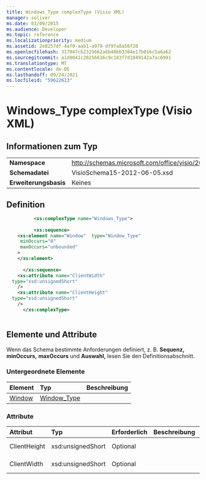 ```yaml
---
title: Windows_Type complexType (Visio XML)
manager: soliver
ms.date: 03/09/2015
ms.audience: Developer
ms.topic: reference
ms.localizationpriority: medium
ms.assetid: 2e8257df-4af0-aab1-a979-df9fa8a56f20
ms.openlocfilehash: 317047cb2325662a6b40bb3384e17b016c5a6a62
ms.sourcegitcommit: a1d9041c20256616c9c183f7d1049142a7ac6991
ms.translationtype: MT
ms.contentlocale: de-DE
ms.lasthandoff: 09/24/2021
ms.locfileid: "59622613"
---
```

# <a name="windows_type-complextype-visio-xml"></a>Windows_Type complexType (Visio XML)

## <a name="type-information"></a>Informationen zum Typ

|||
|:-----|:-----|
|**Namespace** <br/> |http://schemas.microsoft.com/office/visio/2011/1/core  <br/> |
|**Schemadatei** <br/> |VisioSchema15-2012-06-05.xsd  <br/> |
|**Erweiterungsbasis** <br/> |Keines  <br/> |
   
## <a name="definition"></a>Definition

```XML
          <xs:complexType name="Windows_Type">
          
          <xs:sequence>
    <xs:element name="Window"  type="Window_Type"
     minOccurs="0"
     maxOccurs="unbounded"
    >
    </xs:element>
    
      </xs:sequence>
    <xs:attribute name="ClientWidth"
  type="xsd:unsignedShort"
    />
    <xs:attribute name="ClientHeight"
  type="xsd:unsignedShort"
    />
      </xs:complexType>
      
```

## <a name="elements-and-attributes"></a>Elemente und Attribute

Wenn das Schema bestimmte Anforderungen definiert, z. B. **Sequenz,** **minOccurs,** **maxOccurs** und **Auswahl,** lesen Sie den Definitionsabschnitt. 
  
### <a name="child-elements"></a>Untergeordnete Elemente

|**Element**|**Typ**|**Beschreibung**|
|:-----|:-----|:-----|
|[Window](window-element-windows_type-complextypevisio-xml.md) <br/> |[Window_Type](window_type-complextypevisio-xml.md) <br/> ||
   
### <a name="attributes"></a>Attribute

|**Attribut**|**Typ**|**Erforderlich**|**Beschreibung**|**Mögliche Werte**|
|:-----|:-----|:-----|:-----|:-----|
|ClientHeight  <br/> |xsd:unsignedShort  <br/> |Optional  <br/> ||Werte des Typs "xsd:unsignedShort".  <br/> |
|ClientWidth  <br/> |xsd:unsignedShort  <br/> |Optional  <br/> ||Werte des Typs "xsd:unsignedShort".  <br/> |
   

